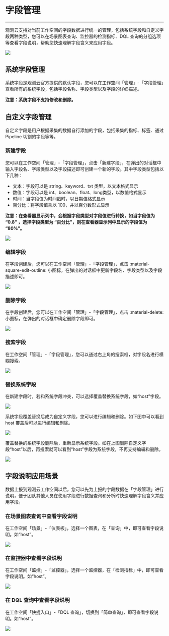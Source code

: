 # 字段管理
---

观测云支持对当前工作空间的字段数据进行统一的管理，包括系统字段和自定义字段两种类型，您可以在场景图表查询、监控器的检测指标、DQL 查询的分组选项等查看字段说明，帮助您快速理解字段含义来应用字段。

![](img/3.field_1.png)

## 系统字段管理

系统字段是观测云官方提供的默认字段，您可以在工作空间「管理」-「字段管理」查看所有的系统字段，包括字段名称、字段类型以及字段的详细描述。

**注意：系统字段不支持修改和删除。**


## 自定义字段管理

自定义字段是用户根据采集的数据自行添加的字段，包括采集的指标、标签、通过 Pipeline 切割的字段等等。

### 新建字段

您可以在工作空间「管理」-「字段管理」，点击「新建字段」，在弹出的对话框中输入字段名、字段类型以及字段描述即可创建一个新的字段。其中字段类型包括以下几种：

- 文本：字段可以是 string、keyword、txt 类型，以文本格式显示
- 数值：字段可以是 int、boolean、float、long类型，以数值格式显示
- 时间：当字段值为时间戳时，以日期值格式显示
- 百分比：将字段值乘以 100，并以百分数形式显示

**注意：在查看器显示列中，会根据字段类型对字段值进行转换，如当字段值为 “0.8” ，选择字段类型为 “百分比”，则在查看器显示列中显示的字段值为 “80%”。**

![](img/3.field_2.png)

### 编辑字段

在字段创建后，您可以在工作空间「管理」-「字段管理」，点击 :material-square-edit-outline: 小图标，在弹出的对话框中更新字段名、字段类型以及字段描述即可。

![](img/3.field_3.png)



### 删除字段

在字段创建后，您可以在工作空间「管理」-「字段管理」，点击 :material-delete: 小图标，在弹出的对话框中确定删除字段即可。



![](img/3.field_4.png)

### 搜索字段

在工作空间「管理」-「字段管理」，您可以通过右上角的搜索框，对字段名进行模糊搜索。

![](img/3.field_5.png)

### 替换系统字段

在新建字段时，若和系统字段冲突，可以选择覆盖替换系统字段，如“host”字段。

![](img/3.field_6.png)

系统字段覆盖替换后成为自定义字段，您可以进行编辑和删除。如下图中可以看到 host 覆盖后可以进行编辑和删除。

![](img/3.field_7.png)

覆盖替换的系统字段删除后，重新显示系统字段。如在上图删除自定义字段“host”以后，再搜索就可以看到“host”字段为系统字段，不再支持编辑和删除。

![](img/3.field_8.png)

## 字段说明应用场景

数据上报到观测云工作空间以后，您可以先为上报的字段数据在「字段管理」进行说明，便于团队其他人员在使用字段进行数据查询和分析时快速理解字段含义并应用字段。

### 在场景图表查询中查看字段说明

在工作空间「场景」-「仪表板」，选择一个图表，在「查询」中，即可查看字段说明。如“host”。

![](img/3.field_9.png)

### 在监控器中查看字段说明

在工作空间「监控」-「监控器」，选择一个监控器，在「检测指标」中，即可查看字段说明。如“host”。

![](img/3.field_9.1.png)



### 在 DQL 查询中查看字段说明

在工作空间「快捷入口」-「DQL 查询」，切换到「简单查询」，即可查看字段说明。如“host”。

![](img/3.field_9.2.png)
